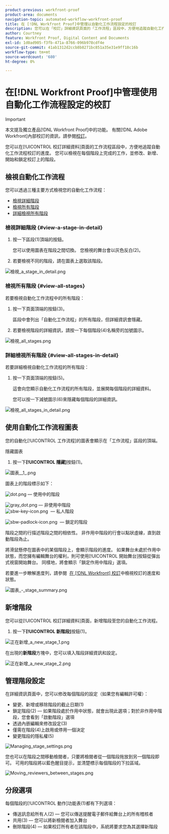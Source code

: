```yaml
---
product-previous: workfront-proof
product-area: documents
navigation-topic: automated-workflow-workfront-proof
title: 在 [!DNL Workfront Proof]中管理以自動化工作流程設定的校訂
description: 您可以在「校訂」詳細資訊頁面的「工作流程」區段中，方便地追蹤自動化工作流程校訂的進度。 您可以檢視在每個階段上完成的工作，並修改、新增、開始和鎖定校訂上的階段。
author: Courtney
feature: Workfront Proof, Digital Content and Documents
exl-id: 1d0ad905-f3fb-471a-8766-096b978cdf4e
source-git-commit: 41ab1312d2ccb8b8271bc851a35e31e9ff18c16b
workflow-type: tm+mt
source-wordcount: '680'
ht-degree: 0%

---
```


# 在[!DNL Workfront Proof]中管理使用自動化工作流程設定的校訂

>[!IMPORTANT]
>
>本文提及獨立產品[!DNL Workfront Proof]中的功能。 有關[!DNL Adobe Workfront]內部校訂的資訊，請參閱[校訂](../../../review-and-approve-work/proofing/proofing.md)。

您可以在[!UICONTROL 校訂詳細資料]頁面的工作流程區段中，方便地追蹤自動化工作流程校訂的進度。 您可以檢視在每個階段上完成的工作，並修改、新增、開始和鎖定校訂上的階段。

## 檢視自動化工作流程

您可以透過三種主要方式檢視您的自動化工作流程：

* [檢視詳細階段](#view-a-stage-in-detail)
* [檢視所有階段](#view-all-stages)
* [詳細檢視所有階段](#view-all-stages-in-detail)

### 檢視詳細階段 {#view-a-stage-in-detail}

1. 按一下區段(1)頂端的按鈕。

   您可以使用圖表在階段之間切換。 您檢視的舞台會以灰色反白(2)。

1. 若要檢視不同的階段，請在圖表上選取該階段。

![檢視_a_stage_in_detail.png](assets/view-a-stage-in-detail-350x249.png)

### 檢視所有階段 {#view-all-stages}

若要檢視自動化工作流程中的所有階段：

1. 按一下頁面頂端的按鈕(3)。

   區段中會列出「自動化工作流程」的所有階段，但詳細資訊會隱藏。

1. 若要檢視階段的詳細資訊，請按一下每個階段(4)名稱旁的加號圖示。

![檢視_all_stages.png](assets/view-all-stages-350x212.png)

### 詳細檢視所有階段 {#view-all-stages-in-detail}

若要詳細檢視自動化工作流程的所有階段：

1. 按一下頁面頂端的按鈕(5)。

   這會向您顯示自動化工作流程的所有階段，並展開每個階段的詳細資料。

   您可以按一下減號圖示(6)來隱藏每個階段的詳細資訊。

![檢視_all_stages_in_detail.png](assets/view-all-stages-in-detail-350x370.png)

## 使用自動化工作流程圖表

您的自動化[!UICONTROL 工作流程]的圖表會顯示在「工作流程」區段的頂端。

隱藏圖表

1. 按一下&#x200B;**[!UICONTROL 隱藏]**&#x200B;按鈕(1)。

![圖表__1_.png](assets/diagram--1--350x217.png)

圖表上的階段標示如下：

![dot.png](assets/dot.png) — 使用中的階段

![gray_dot.png](assets/grey-dot.png) — 非使用中階段\
![sbw-key-icon.png](assets/sbw-key-icon.png)   — 私人階段

![sbw-padlock-icon.png](assets/sbw-padlock-icon.png)   — 鎖定的階段

階段之間的行描述階段之間的相依性。 非作用中階段的行會以點狀虛線，直到啟動階段為止。

將滑鼠懸停在圖表中的某個階段上，會顯示階段的進度。 如果舞台未處於作用中狀態，而您擁有編輯舞台的權利，則可使用[!UICONTROL 開始舞台]按鈕從彈出式視窗開始舞台。 同樣地，將會顯示「鎖定作用中階段」選項。

若要進一步瞭解進度列，請參閱  [在 [!DNL Workfront] 校訂](../../../workfront-proof/wp-work-proofsfiles/manage-your-work/view-progress-and-status-of-proof.md)中檢視校訂的進度和狀態。

![圖表_-_stage_summary.png](assets/diagram---stage-summary-350x214.png)

## 新增階段

您可以從[!UICONTROL 校訂詳細資料]頁面，新增階段至您的自動化工作流程。

1. 按一下&#x200B;**[!UICONTROL 新階段]**&#x200B;按鈕(1)。

![正在新增_a_new_stage_1.png](assets/adding-a-new-stage-1-350x218.png)

在出現的&#x200B;**新階段**&#x200B;方塊中，您可以填入階段詳細資訊和設定。

![正在新增_a_new_stage_2.png](assets/adding-a-new-stage-2-350x332.png)

## 管理階段設定

在詳細資訊頁面中，您可以修改每個階段的設定（如果您有編輯許可權）：

* 變更、新增或移除階段的截止日期(1)
* 鎖定階段(2) — 如果階段處於作用中狀態，就會出現此選項；對於非作用中階段，您會看到「啟動階段」選項
* 透過內嵌編輯來修改設定(3)
* 僅需在階段(4)上啟用或停用一個決定
* 變更階段的隱私權(5)

![Managing_stage_settings.png](assets/managing-stage-settings-350x93.png)

您也可以在階段之間移動檢閱者，只要將檢閱者從一個階段拖放到另一個階段即可。 可用的階段將以藍色醒目提示，並清楚標示每個階段的下拉區域。

![Moving_reviewers_between_stages.png](assets/moving-reviewers-between-stages-350x254.png)

## 分段選項

每個階段的[!UICONTROL 動作]功能表(1)都有下列選項：

* 傳送訊息給所有人(2) — 您可以傳送提醒電子郵件給舞台上的所有稽核者
* 共用(3) — 您可以將新檢閱者加入舞台
* 刪除階段(4) — 如果校訂所有者在該階段中，系統將要求您為其選擇新階段
